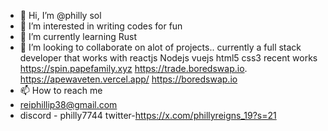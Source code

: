 - 👋 Hi, I’m @philly sol
- 👀 I’m interested in writing codes for fun
- 🌱 I’m currently learning Rust
- 💞️ I’m looking to collaborate on alot of projects..
currently a full stack developer that works with reactjs Nodejs vuejs html5 css3
recent works
  https://spin.papefamily.xyz
  https://trade.boredswap.io.        https://apewaveten.vercel.app/
  https://boredswap.io
- 📫 How to reach me
- reiphillip38@gmail.com
- discord - philly7744
twitter-https://x.com/phillyreigns_19?s=21

